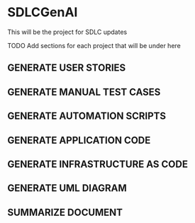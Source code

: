 # SDLCGenAI

This will be the project for SDLC updates

TODO Add sections for each project that will be under here
## GENERATE USER STORIES

## GENERATE MANUAL TEST CASES

## GENERATE AUTOMATION SCRIPTS

## GENERATE APPLICATION CODE

## GENERATE INFRASTRUCTURE AS CODE

## GENERATE UML DIAGRAM

## SUMMARIZE DOCUMENT
